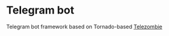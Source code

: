 # Telegram bot

Telegram bot framework based on Tornado-based [Telezombie](https://github.com/legnaleurc/telezombie) 